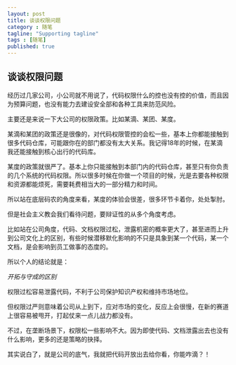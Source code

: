 ```yaml
---
layout: post
title: 谈谈权限问题
category : 随笔
tagline: "Supporting tagline"
tags : [随笔]
published: true
---
```


## 谈谈权限问题

经历过几家公司，小公司就不用说了，代码权限什么的控也没有控的价值，而且因为预算问题，也没有能力去建设安全部和各种工具来防范风险。

主要还是来说一下大公司的权限政策。比如某滴、某团、某度。

<!--break-->

某滴和某团的政策还是很像的，对代码权限管控的会松一些，基本上你都能接触到很多代码仓库，可能跟你在的部门都没有太大关系。我记得18年的时候，在某滴我还能接触到核心出行的代码库。

某度的政策就很严了。基本上你只能接触到本部门内的代码仓库，甚至只有你负责的几个系统的代码权限。所以很多时候在你做一个项目的时候，光是去要各种权限和资源都能烦死，需要耗费相当大的一部分精力和时间。

所以站在底层码农的角度来看，某度的体验会很差，很多环节卡着你，处处掣肘。

但是社会主义教会我们看待问题，要辩证性的从多个角度考虑。

比如站在公司角度，代码、文档权限过松，泄露机密的概率更大了，甚至进而上升到公司文化上的区别，有些时候潜移默化影响的不只是具象到某一个代码，某一个文档，是会影响到员工做事的态度的。

所以个人的结论就是：

*开拓与守成的区别*

权限过松容易泄露代码，不利于公司保护知识产权和维持市场地位。

但权限过严则意味着公司从上到下，应对市场的变化，反应上会很慢，在新的赛道上很容易被甩开，打起仗来一点儿战力都没有。

不过，在垄断场景下，权限松一些影响不大。因为即使代码、文档泄露出去也没有什么影响，更多的还是策略的抉择。

其实说白了，就是公司的底气，我就把代码开放出去给你看，你能咋滴？！